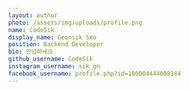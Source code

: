 ```yaml
---
layout: author
photo: /assets/img/uploads/profile.png
name: CodeSik
display_name: Geonsik Seo
position: Backend Developer
bio: 안녕하세요
github_username: CodeSik
instagram_username: sik_gn
facebook_username: profile.php?id=100004444008184
---
```

